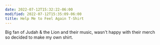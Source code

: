 ```yaml
---
date: 2022-07-12T15:32:22-06:00
modified: 2022-07-12T15:35:09-06:00
title: Help Me to Feel Again T-Shirt
---
```


Big fan of Judah & the Lion and their music, wasn't happy with their merch so decided to make my own shirt.
